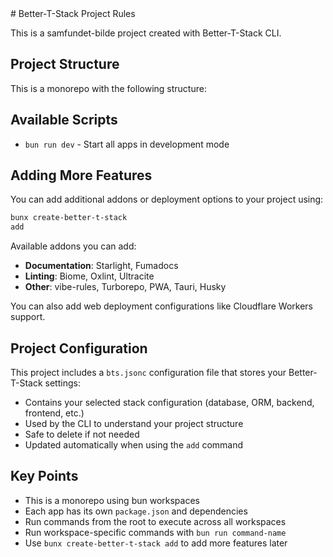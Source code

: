 <!-- vibe-rules Integration -->

<bts>
# Better-T-Stack Project Rules

This is a samfundet-bilde project created with Better-T-Stack CLI.

## Project Structure

This is a monorepo with the following structure:




## Available Scripts

- `bun run dev` - Start all apps in development mode




## Adding More Features

You can add additional addons or deployment options to your project using:

```bash
bunx create-better-t-stack
add
```

Available addons you can add:
- **Documentation**: Starlight, Fumadocs
- **Linting**: Biome, Oxlint, Ultracite
- **Other**: vibe-rules, Turborepo, PWA, Tauri, Husky

You can also add web deployment configurations like Cloudflare Workers support.

## Project Configuration

This project includes a `bts.jsonc` configuration file that stores your Better-T-Stack settings:

- Contains your selected stack configuration (database, ORM, backend, frontend, etc.)
- Used by the CLI to understand your project structure
- Safe to delete if not needed
- Updated automatically when using the `add` command

## Key Points

- This is a monorepo using bun workspaces
- Each app has its own `package.json` and dependencies
- Run commands from the root to execute across all workspaces
- Run workspace-specific commands with `bun run command-name`
- Use `bunx
create-better-t-stack add` to add more features later
</bts>

<!-- /vibe-rules Integration -->
